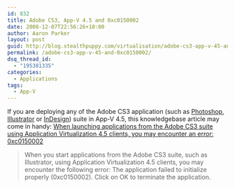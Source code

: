 ```yaml
---
id: 832
title: Adobe CS3, App-V 4.5 and 0xc0150002
date: 2008-12-07T22:56:26+10:00
author: Aaron Parker
layout: post
guid: http://blog.stealthpuppy.com/virtualisation/adobe-cs3-app-v-45-and-0xc0150002
permalink: /adobe-cs3-app-v-45-and-0xc0150002/
dsq_thread_id:
  - "195381335"
categories:
  - Applications
tags:
  - App-V
---
```

If you are deploying any of the Adobe CS3 application (such as [Photoshop]({{site.baseurl}}/virtualisation/sequencing-adobe-photoshop-cs3), [Illustrator]({{site.baseurl}}/virtualisation/sequencing-adobe-illustrator-cs3) or [InDesign]({{site.baseurl}}/virtualisation/sequencing-adobe-indesign-cs3)) suite in App-V 4.5, this knowledgebase article may come in handy: [When launching applications from the Adobe CS3 suite using Application Virtualization 4.5 clients, you may encounter an error: 0xc0150002](http://support.microsoft.com/kb/960918/)

> When you start applications from the Adobe CS3 suite, such as Illustrator, using Application Virtualization 4.5 clients, you may encounter the following error: The application failed to initialize properly (0xc0150002). Click on OK to terminate the application.
